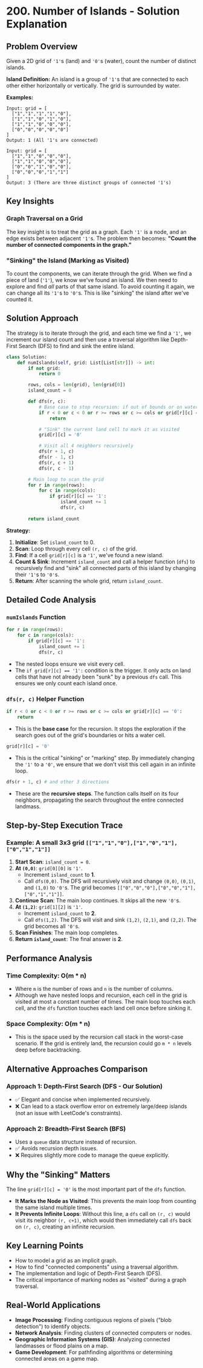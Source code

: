 # 200\. Number of Islands - Solution Explanation

## Problem Overview

Given a 2D grid of `'1'`s (land) and `'0'`s (water), count the number of distinct islands.

**Island Definition:**
An island is a group of `'1'`s that are connected to each other either horizontally or vertically. The grid is surrounded by water.

**Examples:**

```
Input: grid = [
  ["1","1","1","1","0"],
  ["1","1","0","1","0"],
  ["1","1","0","0","0"],
  ["0","0","0","0","0"]
]
Output: 1 (All '1's are connected)

Input: grid = [
  ["1","1","0","0","0"],
  ["1","1","0","0","0"],
  ["0","0","1","0","0"],
  ["0","0","0","1","1"]
]
Output: 3 (There are three distinct groups of connected '1's)
```

## Key Insights

### Graph Traversal on a Grid

The key insight is to treat the grid as a graph. Each `'1'` is a node, and an edge exists between adjacent `'1'`s. The problem then becomes: **"Count the number of connected components in the graph."**

### "Sinking" the Island (Marking as Visited)

To count the components, we can iterate through the grid. When we find a piece of land (`'1'`), we know we've found an island. We then need to explore and find *all* parts of that same island. To avoid counting it again, we can change all its `'1'`s to `'0'`s. This is like "sinking" the island after we've counted it.

## Solution Approach

The strategy is to iterate through the grid, and each time we find a `'1'`, we increment our island count and then use a traversal algorithm like Depth-First Search (DFS) to find and sink the entire island.

```python
class Solution:
    def numIslands(self, grid: List[List[str]]) -> int:
        if not grid:
            return 0

        rows, cols = len(grid), len(grid[0])
        island_count = 0

        def dfs(r, c):
            # Base case to stop recursion: if out of bounds or on water
            if r < 0 or c < 0 or r >= rows or c >= cols or grid[r][c] == '0':
                return

            # "Sink" the current land cell to mark it as visited
            grid[r][c] = '0'

            # Visit all 4 neighbors recursively
            dfs(r + 1, c)
            dfs(r - 1, c)
            dfs(r, c + 1)
            dfs(r, c - 1)

        # Main loop to scan the grid
        for r in range(rows):
            for c in range(cols):
                if grid[r][c] == '1':
                    island_count += 1
                    dfs(r, c)
        
        return island_count
```

**Strategy:**

1.  **Initialize**: Set `island_count` to 0.
2.  **Scan**: Loop through every cell `(r, c)` of the grid.
3.  **Find**: If a cell `grid[r][c]` is a `'1'`, we've found a new island.
4.  **Count & Sink**: Increment `island_count` and call a helper function (`dfs`) to recursively find and "sink" all connected parts of this island by changing their `'1'`s to `'0'`s.
5.  **Return**: After scanning the whole grid, return `island_count`.

## Detailed Code Analysis

### `numIslands` Function

```python
for r in range(rows):
    for c in range(cols):
        if grid[r][c] == '1':
            island_count += 1
            dfs(r, c)
```

  - The nested loops ensure we visit every cell.
  - The `if grid[r][c] == '1':` condition is the trigger. It only acts on land cells that have not already been "sunk" by a previous `dfs` call. This ensures we only count each island once.

### `dfs(r, c)` Helper Function

```python
if r < 0 or c < 0 or r >= rows or c >= cols or grid[r][c] == '0':
    return
```

  - This is the **base case** for the recursion. It stops the exploration if the search goes out of the grid's boundaries or hits a water cell.

<!-- end list -->

```python
grid[r][c] = '0'
```

  - This is the critical "sinking" or "marking" step. By immediately changing the `'1'` to a `'0'`, we ensure that we don't visit this cell again in an infinite loop.

<!-- end list -->

```python
dfs(r + 1, c) # and other 3 directions
```

  - These are the **recursive steps**. The function calls itself on its four neighbors, propagating the search throughout the entire connected landmass.

## Step-by-Step Execution Trace

### Example: A small 3x3 grid `[["1","1","0"],["1","0","1"],["0","1","1"]]`

1.  **Start Scan**: `island_count = 0`.
2.  **At `(0,0)`**: `grid[0][0]` is `'1'`.
      - Increment `island_count` to **1**.
      - Call `dfs(0,0)`. The DFS will recursively visit and change `(0,0)`, `(0,1)`, and `(1,0)` to `'0'`s. The grid becomes `[["0","0","0"],["0","0","1"],["0","1","1"]]`.
3.  **Continue Scan**: The main loop continues. It skips all the new `'0'`s.
4.  **At `(1,2)`**: `grid[1][2]` is `'1'`.
      - Increment `island_count` to **2**.
      - Call `dfs(1,2)`. The DFS will visit and sink `(1,2)`, `(2,1)`, and `(2,2)`. The grid becomes all `'0'`s.
5.  **Scan Finishes**: The main loop completes.
6.  **Return `island_count`**: The final answer is **2**.

## Performance Analysis

### Time Complexity: O(m \* n)

  - Where `m` is the number of rows and `n` is the number of columns.
  - Although we have nested loops and recursion, each cell in the grid is visited at most a constant number of times. The main loop touches each cell, and the `dfs` function touches each land cell once before sinking it.

### Space Complexity: O(m \* n)

  - This is the space used by the recursion call stack in the worst-case scenario. If the grid is entirely land, the recursion could go `m * n` levels deep before backtracking.

## Alternative Approaches Comparison

### Approach 1: Depth-First Search (DFS - Our Solution)

  - ✅ Elegant and concise when implemented recursively.
  - ❌ Can lead to a stack overflow error on extremely large/deep islands (not an issue with LeetCode's constraints).

### Approach 2: Breadth-First Search (BFS)

  - Uses a `queue` data structure instead of recursion.
  - ✅ Avoids recursion depth issues.
  - ❌ Requires slightly more code to manage the queue explicitly.

## Why the "Sinking" Matters

The line `grid[r][c] = '0'` is the most important part of the `dfs` function.

  - **It Marks the Node as Visited**: This prevents the main loop from counting the same island multiple times.
  - **It Prevents Infinite Loops**: Without this line, a `dfs` call on `(r, c)` would visit its neighbor `(r, c+1)`, which would then immediately call `dfs` back on `(r, c)`, creating an infinite recursion.

## Key Learning Points

  - How to model a grid as an implicit graph.
  - How to find "connected components" using a traversal algorithm.
  - The implementation and logic of Depth-First Search (DFS).
  - The critical importance of marking nodes as "visited" during a graph traversal.

## Real-World Applications

  - **Image Processing**: Finding contiguous regions of pixels ("blob detection") to identify objects.
  - **Network Analysis**: Finding clusters of connected computers or nodes.
  - **Geographic Information Systems (GIS)**: Analyzing connected landmasses or flood plains on a map.
  - **Game Development**: For pathfinding algorithms or determining connected areas on a game map.
